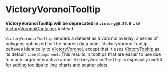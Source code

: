 # VictoryVoronoiTooltip

**VictoryVoronoiTooltip will be deprecated in `victory@0.20.0`** Use [VictoryVoronoiContainer] instead.

`VictoryVoronoiTooltip` renders a dataset as a voronoi overlay; a series of polygons optimized for the nearest data point. VictoryVoronoiTooltip behaves identically to [VictoryVoronoi], except that it uses [VictoryTooltip] as its default `labelComponent`. This results in tooltips that are easier to use due to much larger interactive areas. `VictoryVoronoiTooltip` is especially useful for adding tooltips to line charts and scatter plots.


[VictoryVoronoi]: https://formidable.com/open-source/victory/docs/victory-voronoi
[VictoryTooltip]: https://formidable.com/open-source/victory/docs/victory-tooltip
[VictoryVoronoiContainer]: (https://formidable.com/open-source/victory/docs/victory-voronoi-container)
